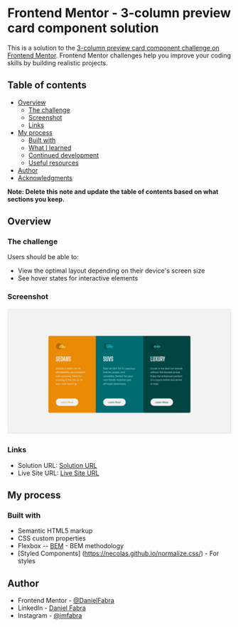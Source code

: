 # Frontend Mentor - 3-column preview card component solution

This is a solution to the [3-column preview card component challenge on Frontend Mentor](https://www.frontendmentor.io/challenges/3column-preview-card-component-pH92eAR2-). Frontend Mentor challenges help you improve your coding skills by building realistic projects. 

## Table of contents

- [Overview](#overview)
  - [The challenge](#the-challenge)
  - [Screenshot](#screenshot)
  - [Links](#links)
- [My process](#my-process)
  - [Built with](#built-with)
  - [What I learned](#what-i-learned)
  - [Continued development](#continued-development)
  - [Useful resources](#useful-resources)
- [Author](#author)
- [Acknowledgments](#acknowledgments)

**Note: Delete this note and update the table of contents based on what sections you keep.**

## Overview

### The challenge

Users should be able to:

- View the optimal layout depending on their device's screen size
- See hover states for interactive elements

### Screenshot

![3-column preview card component solution](./screenshot.jpg)

### Links

- Solution URL: [Solution URL](https://www.frontendmentor.io/solutions/3column-preview-card-component-solution-html5-css3-flexbox-9Wi2jBJny)
- Live Site URL: [Live Site URL](https://3-column-preview-card-component-main-phi.vercel.app/)

## My process

### Built with

- Semantic HTML5 markup
- CSS custom properties
- Flexbox
-- [BEM](https://en.bem.info/methodology/) - BEM methodology
- [Styled Components] (https://necolas.github.io/normalize.css/) - For styles

## Author

- Frontend Mentor - [@DanielFabra](https://www.frontendmentor.io/profile/DanielFabra/)
- LinkedIn - [Daniel Fabra](https://www.linkedin.com/in/danielj-fabra/)
- Instagram - [@imfabra](https://www.instagram.com/imfabra/)

